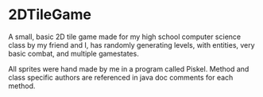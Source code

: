# 2DTileGame

A small, basic 2D tile game made for my high school computer science class by my friend and I, has randomly generating levels, with entities, very basic combat, and multiple gamestates.

All sprites were hand made by me in a program called Piskel. Method and class specific authors are referenced in java doc comments for each method.
